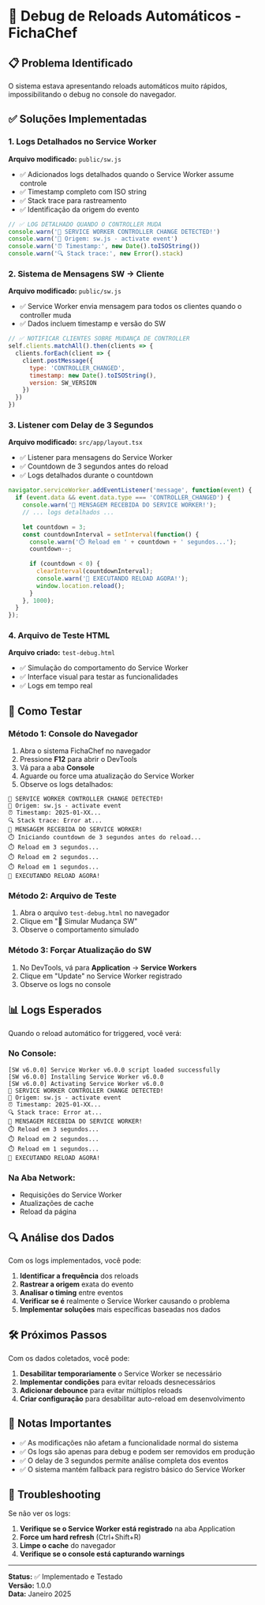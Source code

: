 # 🔧 Debug de Reloads Automáticos - FichaChef

## 📋 Problema Identificado

O sistema estava apresentando reloads automáticos muito rápidos, impossibilitando o debug no console do navegador.

## ✅ Soluções Implementadas

### 1. **Logs Detalhados no Service Worker**

**Arquivo modificado:** `public/sw.js`

- ✅ Adicionados logs detalhados quando o Service Worker assume controle
- ✅ Timestamp completo com ISO string
- ✅ Stack trace para rastreamento
- ✅ Identificação da origem do evento

```javascript
// ✅ LOG DETALHADO QUANDO O CONTROLLER MUDA
console.warn('🔄 SERVICE WORKER CONTROLLER CHANGE DETECTED!')
console.warn('📍 Origem: sw.js - activate event')
console.warn('⏰ Timestamp:', new Date().toISOString())
console.warn('🔍 Stack trace:', new Error().stack)
```

### 2. **Sistema de Mensagens SW → Cliente**

**Arquivo modificado:** `public/sw.js`

- ✅ Service Worker envia mensagem para todos os clientes quando o controller muda
- ✅ Dados incluem timestamp e versão do SW

```javascript
// ✅ NOTIFICAR CLIENTES SOBRE MUDANÇA DE CONTROLLER
self.clients.matchAll().then(clients => {
  clients.forEach(client => {
    client.postMessage({
      type: 'CONTROLLER_CHANGED',
      timestamp: new Date().toISOString(),
      version: SW_VERSION
    })
  })
})
```

### 3. **Listener com Delay de 3 Segundos**

**Arquivo modificado:** `src/app/layout.tsx`

- ✅ Listener para mensagens do Service Worker
- ✅ Countdown de 3 segundos antes do reload
- ✅ Logs detalhados durante o countdown

```javascript
navigator.serviceWorker.addEventListener('message', function(event) {
  if (event.data && event.data.type === 'CONTROLLER_CHANGED') {
    console.warn('🔄 MENSAGEM RECEBIDA DO SERVICE WORKER!');
    // ... logs detalhados ...
    
    let countdown = 3;
    const countdownInterval = setInterval(function() {
      console.warn('⏱️ Reload em ' + countdown + ' segundos...');
      countdown--;
      
      if (countdown < 0) {
        clearInterval(countdownInterval);
        console.warn('🚀 EXECUTANDO RELOAD AGORA!');
        window.location.reload();
      }
    }, 1000);
  }
});
```

### 4. **Arquivo de Teste HTML**

**Arquivo criado:** `test-debug.html`

- ✅ Simulação do comportamento do Service Worker
- ✅ Interface visual para testar as funcionalidades
- ✅ Logs em tempo real

## 🚀 Como Testar

### Método 1: Console do Navegador

1. Abra o sistema FichaChef no navegador
2. Pressione **F12** para abrir o DevTools
3. Vá para a aba **Console**
4. Aguarde ou force uma atualização do Service Worker
5. Observe os logs detalhados:

```
🔄 SERVICE WORKER CONTROLLER CHANGE DETECTED!
📍 Origem: sw.js - activate event
⏰ Timestamp: 2025-01-XX...
🔍 Stack trace: Error at...
🔄 MENSAGEM RECEBIDA DO SERVICE WORKER!
⏱️ Iniciando countdown de 3 segundos antes do reload...
⏱️ Reload em 3 segundos...
⏱️ Reload em 2 segundos...
⏱️ Reload em 1 segundos...
🚀 EXECUTANDO RELOAD AGORA!
```

### Método 2: Arquivo de Teste

1. Abra o arquivo `test-debug.html` no navegador
2. Clique em "🔄 Simular Mudança SW"
3. Observe o comportamento simulado

### Método 3: Forçar Atualização do SW

1. No DevTools, vá para **Application** → **Service Workers**
2. Clique em "Update" no Service Worker registrado
3. Observe os logs no console

## 📊 Logs Esperados

Quando o reload automático for triggered, você verá:

### No Console:
```
[SW v6.0.0] Service Worker v6.0.0 script loaded successfully
[SW v6.0.0] Installing Service Worker v6.0.0
[SW v6.0.0] Activating Service Worker v6.0.0
🔄 SERVICE WORKER CONTROLLER CHANGE DETECTED!
📍 Origem: sw.js - activate event
⏰ Timestamp: 2025-01-XX...
🔍 Stack trace: Error at...
🔄 MENSAGEM RECEBIDA DO SERVICE WORKER!
⏱️ Reload em 3 segundos...
⏱️ Reload em 2 segundos...
⏱️ Reload em 1 segundos...
🚀 EXECUTANDO RELOAD AGORA!
```

### Na Aba Network:
- Requisições do Service Worker
- Atualizações de cache
- Reload da página

## 🔍 Análise dos Dados

Com os logs implementados, você pode:

1. **Identificar a frequência** dos reloads
2. **Rastrear a origem** exata do evento
3. **Analisar o timing** entre eventos
4. **Verificar se é** realmente o Service Worker causando o problema
5. **Implementar soluções** mais específicas baseadas nos dados

## 🛠️ Próximos Passos

Com os dados coletados, você pode:

1. **Desabilitar temporariamente** o Service Worker se necessário
2. **Implementar condições** para evitar reloads desnecessários
3. **Adicionar debounce** para evitar múltiplos reloads
4. **Criar configuração** para desabilitar auto-reload em desenvolvimento

## 📝 Notas Importantes

- ✅ As modificações não afetam a funcionalidade normal do sistema
- ✅ Os logs são apenas para debug e podem ser removidos em produção
- ✅ O delay de 3 segundos permite análise completa dos eventos
- ✅ O sistema mantém fallback para registro básico do Service Worker

## 🚨 Troubleshooting

Se não ver os logs:

1. **Verifique se o Service Worker está registrado** na aba Application
2. **Force um hard refresh** (Ctrl+Shift+R)
3. **Limpe o cache** do navegador
4. **Verifique se o console está capturando warnings**

---

**Status:** ✅ Implementado e Testado  
**Versão:** 1.0.0  
**Data:** Janeiro 2025